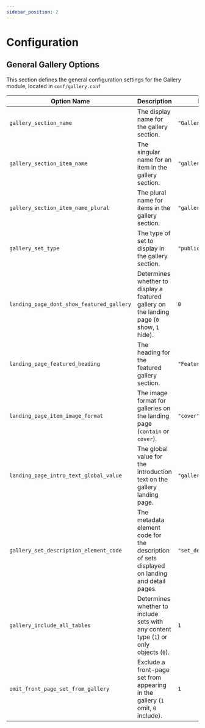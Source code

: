 ```yaml
---
sidebar_position: 2
---
```


# Configuration

## General Gallery Options 

This section defines the general configuration settings for the Gallery module, located in `conf/gallery.conf`

| Option Name | Description | Example |
|----------|------------|---------|
| `gallery_section_name` | The display name for the gallery section. | `"Gallery"` |
| `gallery_section_item_name` | The singular name for an item in the gallery section. | `"gallery"` |
| `gallery_section_item_name_plural` | The plural name for items in the gallery section. | `"galleries"` |
| `gallery_set_type` | The type of set to display in the gallery section. | `"public_presentation"` |
| `landing_page_dont_show_featured_gallery` | Determines whether to display a featured gallery on the landing page (`0` show, `1` hide). | `0` |
| `landing_page_featured_heading` | The heading for the featured gallery section. | `"Featured Gallery"` |
| `landing_page_item_image_format` | The image format for galleries on the landing page (`contain` or `cover`). | `"cover"` |
| `landing_page_intro_text_global_value` | The global value for the introduction text on the gallery landing page. | `"gallery_intro_text"` |
| `gallery_set_description_element_code` | The metadata element code for the description of sets displayed on landing and detail pages. | `"set_description"` |
| `gallery_include_all_tables` | Determines whether to include sets with any content type (`1`) or only objects (`0`). | `1` |
| `omit_front_page_set_from_gallery` | Exclude a front-page set from appearing in the gallery (`1` omit, `0` include). | `1` |
